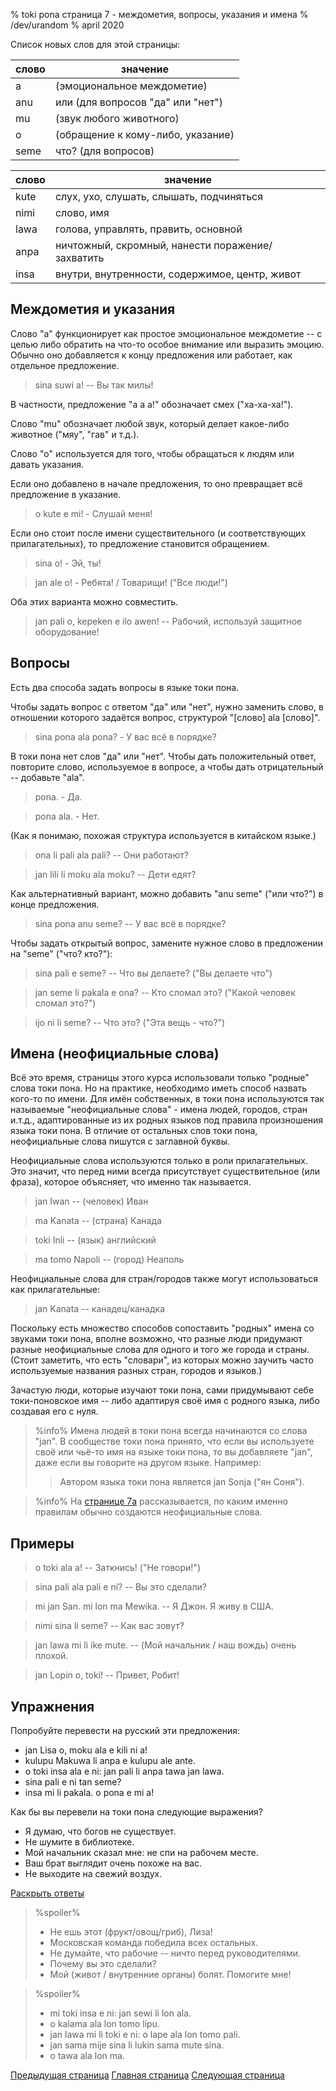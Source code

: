 % toki pona страница 7 - междометия, вопросы, указания и имена
% /dev/urandom
% april 2020

Список новых слов для этой страницы:

| слово     | значение                                |
|-----------|-----------------------------------------|
| a         | (эмоциональное междометие)              |
| anu       | или (для вопросов "да" или "нет")       |
| mu        | (звук любого животного)                 |
| o         | (обращение к кому-либо, указание)       |
| seme      | что? (для вопросов)                     |

| слово     | значение                                |
|-----------|-----------------------------------------|
| kute      | слух, ухо, слушать, слышать, подчиняться|
| nimi      | слово, имя                              |
| lawa      | голова, управлять, править, основной    |
| anpa      | ничтожный, скромный, нанести поражение/захватить|
| insa      | внутри, внутренности, содержимое, центр, живот|

## Междометия и указания

Слово "a" функционирует как простое эмоциональное междометие -- с целью либо
обратить на что-то особое внимание или выразить эмоцию. Обычно оно добавляется к
концу предложения или работает, как отдельное предложение.

> sina suwi a! -- Вы так милы!

В частности, предложение "a a a!" обозначает смех ("ха-ха-ха!").

Слово "mu" обозначает любой звук, который делает какое-либо животное ("мяу",
"гав" и т.д.).

Слово "о" используется для того, чтобы обращаться к людям или давать указания.

Если оно добавлено в начале предложения, то оно превращает всё предложение в
указание.

> o kute e mi! - Слушай меня!

Если оно стоит после имени существительного (и соответствующих прилагательных),
то предложение становится обращением.

> sina o! - Эй, ты!

> jan ale o! - Ребята! / Товарищи! ("Все люди!")

Оба этих варианта можно совместить.

> jan pali o, kepeken e ilo awen! -- Рабочий, используй защитное оборудование!

## Вопросы

Есть два способа задать вопросы в языке токи пона.

Чтобы задать вопрос с ответом "да" или "нет", нужно заменить слово, в отношении
которого задаётся вопрос, структурой "[слово] ala [слово]".

> sina pona ala pona? - У вас всё в порядке?

В токи пона нет слов "да" или "нет". Чтобы дать положительный ответ, повторите
слово, используемое в вопросе, а чтобы дать отрицательный -- добавьте "ala".

> pona. - Да.

> pona ala. - Нет.

(Как я понимаю, похожая структура используется в китайском языке.)

> ona li pali ala pali? -- Они работают?

> jan lili li moku ala moku? -- Дети едят?

Как альтернативный вариант, можно добавить "anu seme" ("или что?") в конце
предложения.

> sina pona anu seme? -- У вас всё в порядке?

Чтобы задать открытый вопрос, замените нужное слово в предложении на "seme"
("что? кто?"):

> sina pali e seme? -- Что вы делаете? ("Вы делаете что")

> jan seme li pakala e ona? -- Кто сломал это? ("Какой человек сломал это?")

> ijo ni li seme? -- Что это? ("Эта вещь - что?")

## Имена (неофициальные слова)

Всё это время, страницы этого курса использовали только "родные" слова токи
пона. Но на практике, необходимо иметь способ назвать кого-то по имени. Для имён
собственных, в токи пона используются так называемые "неофициальные слова" -
имена людей, городов, стран и.т.д., адаптированные из их родных языков под
правила произношения языка токи пона. В отличие от остальных слов токи пона,
неофициальные слова пишутся с заглавной буквы.

Неофициальные слова используются только в роли прилагательных. Это значит, что
перед ними всегда присутствует существительное (или фраза), которое объясняет,
что именно так называется.

> jan Iwan -- (человек) Иван

> ma Kanata -- (страна) Канада

> toki Inli -- (язык) английский

> ma tomo Napoli -- (город) Неаполь

Неофициальные слова для стран/городов также могут использоваться как
прилагательные:

> jan Kanata -- канадец/канадка

Поскольку есть множество способов сопоставить "родных" имена со звуками токи
пона, вполне возможно, что разные люди придумают разные неофициальные слова для
одного и того же города и страны. (Стоит заметить, что есть "словари", из
которых можно заучить часто используемые названия разных стран, городов и
языков.)

Зачастую люди, которые изучают токи пона, сами придумывают себе токи-поновское
имя -- либо адаптируя своё имя с родного языка, либо создавая его с нуля.

> %info%
> Имена людей в токи пона всегда начинаются со слова "jan". В сообществе токи
> пона принято, что если вы используете своё или чьё-то имя на языке токи пона,
> то вы добавляете "jan", даже если вы говорите на другом языке. Например:
> 
> > Автором языка токи пона является jan Sonja ("ян Соня").
>

> %info%
> На [странице 7a](ru_7a.html) рассказывается, по каким именно правилам обычно
> создаются неофициальные слова.

## Примеры

> o toki ala a! -- Заткнись! ("Не говори!")

> sina pali ala pali e ni? -- Вы это сделали?

> mi jan San. mi lon ma Mewika. -- Я Джон. Я живу в США.

> nimi sina li seme? -- Как вас зовут?

> jan lawa mi li ike mute. -- (Мой начальник / наш вождь) очень плохой.

> jan Lopin o, toki! -- Привет, Робит!

## Упражнения

Попробуйте перевести на русский эти предложения:

* jan Lisa o, moku ala e kili ni a!
* kulupu Makuwa li anpa e kulupu ale ante.
* o toki insa ala e ni: jan pali li anpa tawa jan lawa.
* sina pali e ni tan seme? 
* insa mi li pakala. o pona e mi a!

Как бы вы перевели на токи пона следующие выражения?

* Я думаю, что богов не существует.
* Не шумите в библиотеке.
* Мой начальник сказал мне: не спи на рабочем месте.
* Ваш брат выглядит очень похоже на вас.
* Не выходите на свежий воздух.

<a name="answers" href="#answers" onclick="revealSpoilers();">Раскрыть ответы</a>

> %spoiler%
> * Не ешь этот (фрукт/овощ/гриб), Лиза!
> * Московская команда победила всех остальных.
> * Не думайте, что рабочие -- ничто перед руководителями.
> * Почему вы это сделали?
> * Мой (живот / внутренние органы) болят. Помогите мне!
>

> %spoiler%
> * mi toki insa e ni: jan sewi li lon ala.
> * o kalama ala lon tomo lipu.
> * jan lawa mi li toki e ni: o lape ala lon tomo pali.
> * jan sama mije sina li lukin sama mute sina.
> * o tawa ala lon ma.
>

[Предыдущая страница](ru_6.html) [Главная страница](ru_index.html) [Следующая
страница](ru_8.html)
